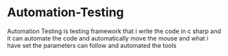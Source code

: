 # Automation-Testing
Automation Testing is testing framework that i write the code in c sharp and  it can automate the code  and  automatically move the mouse and what i have set the parameters can follow  and automated the tools 
